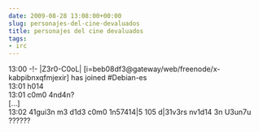 ```yaml
---  
date: 2009-08-28 13:08:00+00:00  
slug: personajes-del-cine-devaluados  
title: personajes del cine devaluados  
tags:  
- irc  
---  
```

  
13:00 -!- |Z3r0-C0oL| [i=beb08df3@gateway/web/freenode/x-kabpibnxqfmjexir] has joined #Debian-es  
13:01  h014  
13:01  c0m0 4nd4n?  
[...]  
13:02  41gui3n m3 d1d3 c0m0 1n57414|5 105 d|31v3rs nv1d14 3n U3un7u ??????  
